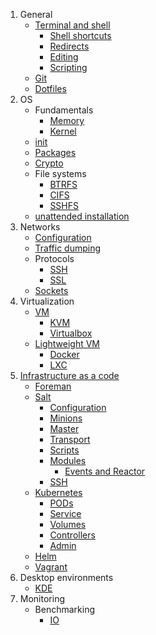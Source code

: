 1. General
   * [Terminal and shell](terminal)
     * [Shell shortcuts](shell)
     * [Redirects](Redirections)
     * [Editing](editing)
     * [Scripting](scripting)
   * [Git](git)
   * [Dotfiles](dotfiles)
2. OS  
   * Fundamentals
     * [Memory](memory)
     * [Kernel](kernel)
   * [init](init)
   * [Packages](package-management)
   * [Crypto](crypto)
   * File systems
     * [BTRFS](btrfs)
     * [CIFS](cifs)
     * [SSHFS](sshfs)
   * [unattended installation](unattended)
3. Networks
   * [Configuration](netcfg)
   * [Traffic dumping](traffic)
   * Protocols
     * [SSH](ssh)
     * [SSL](ssl)
   * [Sockets](sockets)
4. Virtualization
   * [VM](vm)
     * [KVM](KVM)
     * [Virtualbox](Virtualbox)
   * [Lightweight VM](Containerization)
     * [Docker](Docker)
     * [LXC](LXC)
5. [Infrastructure as a code](Infrastructure-as-a-Code)
   * [Foreman](Foreman)
   * [Salt](salt)
     * [Configuration](Salt-configuration)
     * [Minions](Salt-Minion)
     * [Master](Salt-Master)
     * [Transport](Salt-Transport)
     * [Scripts](Salt-Scripts)
     * [Modules](Salt-Modules)
       * [Events and Reactor](Salt-Events-and-Reactor)
     * [SSH](Salt-SSH) 
   * [Kubernetes](kubernetes)
     * [PODs](Kubernetes-POD)
     * [Service](Kubernetes-Service)
     * [Volumes](Kubernetes-Volumes)
     * [Controllers](Kubernetes-Controllers)
     * [Admin](Kubernetes-admin)
   * [Helm](Helm)
   * [Vagrant](Vagrant)
6. Desktop environments
   * [KDE](kde)
7. Monitoring
   * Benchmarking
      * [IO](bench_io)
